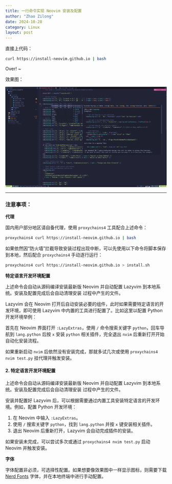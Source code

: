 ```yaml
---
title: 一行命令实现 Neovim 安装及配置
author: "Zhao Zilong"
date: 2024-10-28
category: Linux
layout: post
---
```


直接上代码：
```bash
curl https://install-neovim.github.io | bash 
```
Over! ~

效果图：

![image](/assets/images/lazyvim.png)

____

### 注意事项：

**代理**

国内用户部分地区请自备代理，使用 `proxychains4` 工具配合上述命令：

```bash
proxychains4 curl https://install-neovim.github.io | bash 
```

如果依然因“防火墙”拦截导致安装过程出现中断，可以先使用以下命令将脚本保存到本地，然后配合 `proxychains4` 手动逐行运行：

```bash
proxychains4 curl https://install-neovim.github.io > install.sh
```

**特定语言开发环境配置**

上述命令会自动从源码编译安装最新版 Neovim 并自动配置 Lazyvim 到本地系统。安装及配置完成后会自动清理安装 过程中产生的文件。

Lazyvim 会在 Neovim 打开后自动安装必要的组件，此时如果需要特定语言的开发环境，即可使用 Lazyvim 中内置的工具进行配置了。比如这里以配置 Python 开发环境举例：

首先在 Neovim 界面打开 `:LazyExtras`，使用 `/` 命令搜索关键字 `python`，回车导航到 `lang.python` 后按 `x` 安装 `python` 相关插件，完全退出 `nvim` 后重新打开开始自动化安装流程。

如果重新启动 `nvim` 后依然没有安装完成，那就多试几次或使用 `proxychains4 nvim test.py` 挂代理并触发安装。 

#### 2. **特定语言开发环境配置**

上述命令会自动从源码编译安装最新版 Neovim 并自动配置 Lazyvim 到本地系统。安装及配置完成后会自动清理安装 过程中产生的文件。

安装并配置好 Lazyvim 后，可以根据需要通过内置工具安装特定语言的开发环境。例如，配置 Python 开发环境：

1. 在 Neovim 中输入 `:LazyExtras`。
2. 使用 `/` 搜索关键字 `python`，找到 `lang.python` 并按 `x` 键安装相关插件。
3. 退出 Neovim 后重新打开，Lazyvim 会自动完成插件的安装。

如果安装未完成，可以尝试多次或通过 `proxychains4 nvim test.py` 启动 Neovim 并触发安装。

**字体**

字体配置非必须，可选择性配置。如果想要像效果图中一样显示图标，则需要下载 [Nerd Fonts](https://www.nerdfonts.com/) 字体，并在本地终端中进行手动配置。